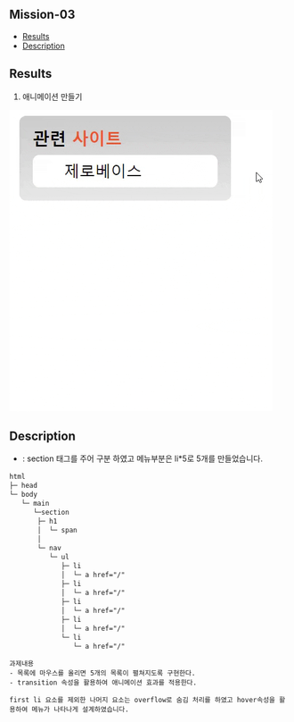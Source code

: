 ## Mission-03

- [Results](#results)
- [Description](#description)

## Results

1. 애니메이션 만들기

![login](./../mission-01/assets/ezgif.com-optimize.gif)

## Description

- :
section 태그를 주어 구분 하였고 메뉴부분은 li*5로 5개를 만들었습니다.
  
```
html
├─ head  
└─ body
   └─ main
      └─section 
       ├─ h1 
       │  └─ span
       │       
       └─ nav
          └─ ul
             ├─ li
             │  └─ a href="/" 
             ├─ li
             │  └─ a href="/" 
             ├─ li
             │  └─ a href="/" 
             ├─ li
             │  └─ a href="/" 
             └─ li
                └─ a href="/" 
 ```
 ```
 과제내용
 - 목록에 마우스를 올리면 5개의 목록이 펼쳐지도록 구현한다.
 - transition 속성을 활용하여 애니메이션 효과를 적용한다.
 ```
 ```
 first li 요소를 제외한 나머지 요소는 overflow로 숨김 처리를 하였고 hover속성을 활용하여 메뉴가 나타나게 설계하였습니다. 
 ```

